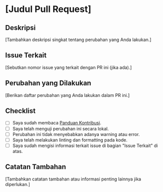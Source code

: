 # [Judul Pull Request]

## Deskripsi

[Tambahkan deskripsi singkat tentang perubahan yang Anda lakukan.]

## Issue Terkait

[Sebutkan nomor issue yang terkait dengan PR ini (jika ada).]

## Perubahan yang Dilakukan

[Berikan daftar perubahan yang Anda lakukan dalam PR ini.]

## Checklist

- [ ] Saya sudah membaca [Panduan Kontribusi](CONTRIBUTING.md).
- [ ] Saya telah menguji perubahan ini secara lokal.
- [ ] Perubahan ini tidak menyebabkan adanya warning atau error.
- [ ] Saya telah melakukan linting dan formatting pada kode.
- [ ] Saya sudah mengisi informasi terkait issue di bagian "Issue Terkait" di atas.

## Catatan Tambahan

[Tambahkan catatan tambahan atau informasi penting lainnya jika diperlukan.]

